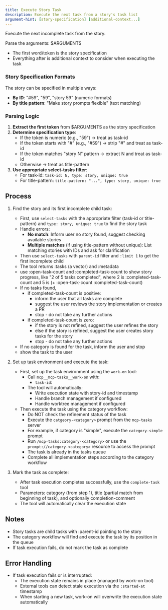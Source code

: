 ```yaml
---
title: Execute Story Task
description: Execute the next task from a story's task list
argument-hint: [story-specification] [additional-context...]
---
```


Execute the next incomplete task from the story.

Parse the arguments: $ARGUMENTS
- The first word/token is the story specification
- Everything after is additional context to consider when executing the task

### Story Specification Formats

The story can be specified in multiple ways:
- **By ID**: "#59", "59", "story 59" (numeric formats)
- **By title pattern**: "Make story prompts flexible" (text matching)

### Parsing Logic

1. **Extract the first token** from $ARGUMENTS as the story specification
2. **Determine specification type**:
   - If the token is numeric (e.g., "59") → treat as task-id
   - If the token starts with "#" (e.g., "#59") → strip "#" and treat as task-id
   - If the token matches "story N" pattern → extract N and treat as task-id
   - Otherwise → treat as title-pattern
3. **Use appropriate select-tasks filter**:
   - For task-id: `task-id: N, type: story, unique: true`
   - For title-pattern: `title-pattern: "...", type: story, unique: true`

## Process

1. Find the story and its first incomplete child task:
   - First, use `select-tasks` with the appropriate filter (task-id or title-pattern) and `type: story, unique: true` to find the story task
   - Handle errors:
     - **No match**: Inform user no story found, suggest checking available stories
     - **Multiple matches** (if using title-pattern without unique): List matching stories with IDs and ask for clarification
   - Then use `select-tasks` with `parent-id` filter and `:limit 1` to get the first incomplete child
   - The tool returns :tasks (a vector) and :metadata
   - use :open-task-count and :completed-task-count to show story progress,
     like "2 of 5 tasks completed", where 2 is :completed-task-count
     and 5 is (+ :open-task-count :completed-task-count)
   - If no tasks found,
	  - if completed-task-count is positive:
         - inform the user that all tasks are complete
         - suggest the user reviews the story implementation or creates a PR
         - stop - do not take any further actions
	  - if completed-task-count is zero:
         - if the story is not refined, suggest the user refines the story
         - else if the story is refined, suggest the user creates story tasks
		   for the story
         - stop - do not take any further actions
   - If no category is found for the task, inform the user and stop
   - show the task to the user

2. Set up task environment and execute the task:
   - First, set up the task environment using the `work-on` tool:
     - Call `mcp__mcp-tasks__work-on` with:
       - `task-id`: <task-id-from-step-1>
     - The tool will automatically:
       - Write execution state with story-id and timestamp
       - Handle branch management if configured
       - Handle worktree management if configured
   - Then execute the task using the category workflow:
     - Do NOT check the refinement status of the task
     - Execute the `catgeory-<category>` prompt from the `mcp-tasks` server
     - For example, if category is "simple", execute the `category-simple` prompt
     - Run `/mcp-tasks:category-<category>` or use the
       `prompt://category-<category>` resource to access the prompt
     - The task is already in the tasks queue
     - Complete all implementation steps according to the category workflow

3. Mark the task as complete:
   - After task execution completes successfully, use the `complete-task`
     tool
   - Parameters: category (from step 1), title (partial match from
     beginning of task), and optionally completion-comment
   - The tool will automatically clear the execution state

## Notes

- Story tasks are child tasks with :parent-id pointing to the story
- The category workflow will find and execute the task by its position
  in the queue
- If task execution fails, do not mark the task as complete

## Error Handling

- If task execution fails or is interrupted:
  - The execution state remains in place (managed by work-on tool)
  - External tools can detect stale execution via the `:started-at` timestamp
  - When starting a new task, work-on will overwrite the execution state automatically
